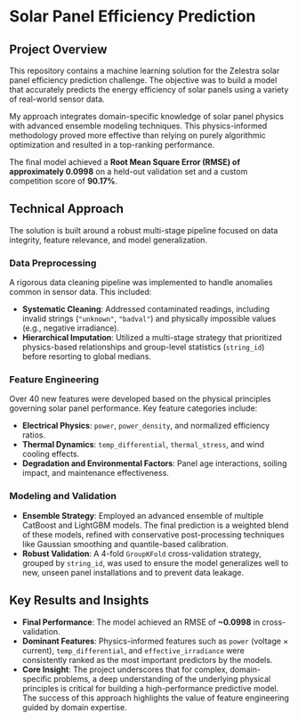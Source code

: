 # Solar Panel Efficiency Prediction

## Project Overview

This repository contains a machine learning solution for the Zelestra solar panel efficiency prediction challenge. The objective was to build a model that accurately predicts the energy efficiency of solar panels using a variety of real-world sensor data.

My approach integrates domain-specific knowledge of solar panel physics with advanced ensemble modeling techniques. This physics-informed methodology proved more effective than relying on purely algorithmic optimization and resulted in a top-ranking performance.

The final model achieved a **Root Mean Square Error (RMSE) of approximately 0.0998** on a held-out validation set and a custom competition score of **90.17%**.

## Technical Approach

The solution is built around a robust multi-stage pipeline focused on data integrity, feature relevance, and model generalization.

### Data Preprocessing
A rigorous data cleaning pipeline was implemented to handle anomalies common in sensor data. This included:
-   **Systematic Cleaning**: Addressed contaminated readings, including invalid strings (`"unknown"`, `"badval"`) and physically impossible values (e.g., negative irradiance).
-   **Hierarchical Imputation**: Utilized a multi-stage strategy that prioritized physics-based relationships and group-level statistics (`string_id`) before resorting to global medians.

### Feature Engineering
Over 40 new features were developed based on the physical principles governing solar panel performance. Key feature categories include:
-   **Electrical Physics**: `power`, `power_density`, and normalized efficiency ratios.
-   **Thermal Dynamics**: `temp_differential`, `thermal_stress`, and wind cooling effects.
-   **Degradation and Environmental Factors**: Panel age interactions, soiling impact, and maintenance effectiveness.

### Modeling and Validation
-   **Ensemble Strategy**: Employed an advanced ensemble of multiple CatBoost and LightGBM models. The final prediction is a weighted blend of these models, refined with conservative post-processing techniques like Gaussian smoothing and quantile-based calibration.
-   **Robust Validation**: A 4-fold `GroupKFold` cross-validation strategy, grouped by `string_id`, was used to ensure the model generalizes well to new, unseen panel installations and to prevent data leakage.

## Key Results and Insights

-   **Final Performance**: The model achieved an RMSE of **~0.0998** in cross-validation.
-   **Dominant Features**: Physics-informed features such as `power` (voltage × current), `temp_differential`, and `effective_irradiance` were consistently ranked as the most important predictors by the models.
-   **Core Insight**: The project underscores that for complex, domain-specific problems, a deep understanding of the underlying physical principles is critical for building a high-performance predictive model. The success of this approach highlights the value of feature engineering guided by domain expertise.
